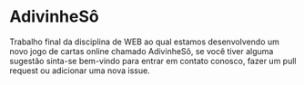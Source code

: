 # AdivinheSô
Trabalho final da disciplina de WEB ao qual estamos desenvolvendo um novo jogo de cartas online chamado AdivinheSô, se você tiver alguma sugestão sinta-se bem-vindo para entrar em contato conosco, fazer um pull request ou adicionar uma nova issue.

